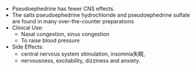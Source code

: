 - Pseudoephedrine has fewer CNS effects.
- The salts pseudoephedrine hydrochloride and pseudoephedrine sulfate are found in many over-the-counter preparations
- Clinical Use:
	- Nasal congestion, sinus congestion
	- To raise blood pressure
- Side Effects:
	- central nervous system stimulation, insomnia失眠,
	- nervousness, excitability, dizziness and anxiety.
